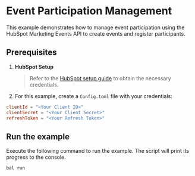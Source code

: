 # Event Participation Management

This example demonstrates how to manage event participation using the HubSpot Marketing Events API to create events and register participants.

## Prerequisites

1. **HubSpot Setup**
   > Refer to the [HubSpot setup guide](https://central.ballerina.io/ballerinax/hubspot.marketing.events/latest#setup-guide) to obtain the necessary credentials.

2. For this example, create a `Config.toml` file with your credentials:

```toml
clientId = "<Your Client ID>"
clientSecret = "<Your Client Secret>"
refreshToken = "<Your Refresh Token>"
```

## Run the example

Execute the following command to run the example. The script will print its progress to the console.

```shell
bal run
```